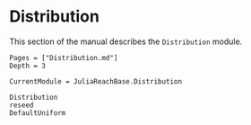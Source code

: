 # Distribution

This section of the manual describes the `Distribution` module.

```@contents
Pages = ["Distribution.md"]
Depth = 3
```

```@meta
CurrentModule = JuliaReachBase.Distribution
```

```@docs
Distribution
reseed
DefaultUniform
```
